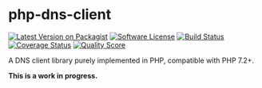 # php-dns-client

[![Latest Version on Packagist][ico-version]][link-packagist]
[![Software License][ico-license]](LICENSE.md)
[![Build Status][ico-travis]][link-travis]
[![Coverage Status][ico-scrutinizer]][link-scrutinizer]
[![Quality Score][ico-code-quality]][link-code-quality]

A DNS client library purely implemented in PHP, compatible with PHP 7.2+.

**This is a work in progress.**

[ico-version]: https://img.shields.io/packagist/v/carlosafonso/php-dns-client.svg?style=flat-square
[ico-license]: https://img.shields.io/badge/license-MIT-brightgreen.svg?style=flat-square
[ico-travis]: https://img.shields.io/travis/carlosafonso/php-dns-client/master.svg?style=flat-square
[ico-scrutinizer]: https://img.shields.io/scrutinizer/coverage/g/carlosafonso/php-dns-client.svg?style=flat-square
[ico-code-quality]: https://img.shields.io/scrutinizer/g/carlosafonso/php-dns-client.svg?style=flat-square
[ico-downloads]: https://img.shields.io/packagist/dt/carlosafonso/php-dns-client.svg?style=flat-square

[link-packagist]: https://packagist.org/packages/carlosafonso/php-dns-client
[link-travis]: https://travis-ci.org/carlosafonso/php-dns-client
[link-scrutinizer]: https://scrutinizer-ci.com/g/carlosafonso/php-dns-client/code-structure
[link-code-quality]: https://scrutinizer-ci.com/g/carlosafonso/php-dns-client
[link-downloads]: https://packagist.org/packages/carlosafonso/php-dns-client
[link-author]: https://github.com/:author_username
[link-contributors]: ../../contributors
